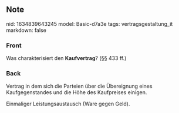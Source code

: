 ## Note
nid: 1634839643245
model: Basic-d7a3e
tags: vertragsgestaltung_it
markdown: false

### Front
Was charakterisiert den <b>Kaufvertrag</b>? (§§ 433 ff.)

### Back
Vertrag in dem sich die Parteien über die Übereignung eines Kaufgegenstandes und die Höhe des Kaufpreises einigen.

Einmaliger Leistungsaustausch (Ware gegen Geld).
